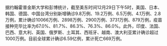 据约翰霍普金斯大学和彭博统计，截至美东时间12月29日下午5时，美国、日本、韩国、德国、中国台湾分别新增确诊9.8万例、19.2万例、6.5万例、4.1万例、2.8万例，累计确诊10066万例、2898万例、2900万例、3731万例、879万例，疫苗接种完毕比率为67.0%、81.7%、86.3%、76.3%、86.0%。此外，印度、法国、巴西、意大利、英国、俄罗斯、土耳其、西班牙、越南、澳大利亚累计确诊超过1000万例。目前全球累计确诊6.59亿例，累计死亡669万例。